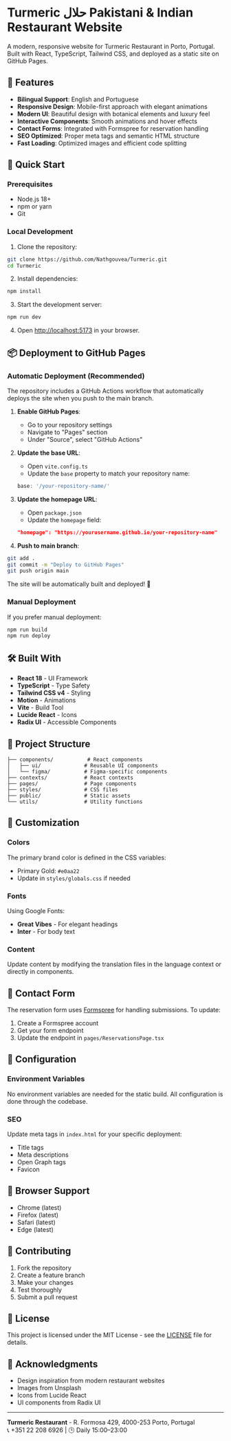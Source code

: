 # Turmeric حلال Pakistani & Indian Restaurant Website

A modern, responsive website for Turmeric Restaurant in Porto, Portugal. Built with React, TypeScript, Tailwind CSS, and deployed as a static site on GitHub Pages.

## 🌟 Features

- **Bilingual Support**: English and Portuguese
- **Responsive Design**: Mobile-first approach with elegant animations
- **Modern UI**: Beautiful design with botanical elements and luxury feel
- **Interactive Components**: Smooth animations and hover effects
- **Contact Forms**: Integrated with Formspree for reservation handling
- **SEO Optimized**: Proper meta tags and semantic HTML structure
- **Fast Loading**: Optimized images and efficient code splitting

## 🚀 Quick Start

### Prerequisites

- Node.js 18+ 
- npm or yarn
- Git

### Local Development

1. Clone the repository:
```bash
git clone https://github.com/Nathgouvea/Turmeric.git
cd Turmeric
```

2. Install dependencies:
```bash
npm install
```

3. Start the development server:
```bash
npm run dev
```

4. Open [http://localhost:5173](http://localhost:5173) in your browser.

## 📦 Deployment to GitHub Pages

### Automatic Deployment (Recommended)

The repository includes a GitHub Actions workflow that automatically deploys the site when you push to the main branch.

1. **Enable GitHub Pages**:
   - Go to your repository settings
   - Navigate to "Pages" section
   - Under "Source", select "GitHub Actions"

2. **Update the base URL**:
   - Open `vite.config.ts`
   - Update the `base` property to match your repository name:
   ```typescript
   base: '/your-repository-name/'
   ```

3. **Update the homepage URL**:
   - Open `package.json`
   - Update the `homepage` field:
   ```json
   "homepage": "https://yourusername.github.io/your-repository-name"
   ```

4. **Push to main branch**:
```bash
git add .
git commit -m "Deploy to GitHub Pages"
git push origin main
```

The site will be automatically built and deployed! 🎉

### Manual Deployment

If you prefer manual deployment:

```bash
npm run build
npm run deploy
```

## 🛠️ Built With

- **React 18** - UI Framework
- **TypeScript** - Type Safety
- **Tailwind CSS v4** - Styling
- **Motion** - Animations
- **Vite** - Build Tool
- **Lucide React** - Icons
- **Radix UI** - Accessible Components

## 📁 Project Structure

```
├── components/           # React components
│   ├── ui/              # Reusable UI components
│   └── figma/           # Figma-specific components
├── contexts/            # React contexts
├── pages/               # Page components
├── styles/              # CSS files
├── public/              # Static assets
└── utils/               # Utility functions
```

## 🎨 Customization

### Colors

The primary brand color is defined in the CSS variables:
- Primary Gold: `#e0aa22`
- Update in `styles/globals.css` if needed

### Fonts

Using Google Fonts:
- **Great Vibes** - For elegant headings
- **Inter** - For body text

### Content

Update content by modifying the translation files in the language context or directly in components.

## 📧 Contact Form

The reservation form uses [Formspree](https://formspree.io/) for handling submissions. To update:

1. Create a Formspree account
2. Get your form endpoint
3. Update the endpoint in `pages/ReservationsPage.tsx`

## 🔧 Configuration

### Environment Variables

No environment variables are needed for the static build. All configuration is done through the codebase.

### SEO

Update meta tags in `index.html` for your specific deployment:
- Title tags
- Meta descriptions
- Open Graph tags
- Favicon

## 📱 Browser Support

- Chrome (latest)
- Firefox (latest)
- Safari (latest)
- Edge (latest)

## 🤝 Contributing

1. Fork the repository
2. Create a feature branch
3. Make your changes
4. Test thoroughly
5. Submit a pull request

## 📄 License

This project is licensed under the MIT License - see the [LICENSE](LICENSE) file for details.

## 🙏 Acknowledgments

- Design inspiration from modern restaurant websites
- Images from Unsplash
- Icons from Lucide React
- UI components from Radix UI

---

**Turmeric Restaurant** - R. Formosa 429, 4000-253 Porto, Portugal  
📞 +351 22 208 6926 | 🕒 Daily 15:00–23:00